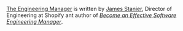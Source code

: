 [The Engineering Manager](https://www.theengineeringmanager.com/) is written by [James Stanier](https://www.linkedin.com/in/jstanier), Director of Engineering at Shopify ant author of *[Become an Effective Software Engineering Manager](https://www.goodreads.com/book/show/50363684-become-an-effective-software-engineering-manager)*.